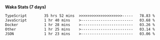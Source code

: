 
<b>Waka Stats (7 days)</b>

<!--START_SECTION:waka-->

```txt
TypeScript        35 hrs 52 mins  >>>>>>>>>>>>>>>>>>>>-----   78.83 %
JavaScript        1 hr 40 mins    >------------------------   03.68 %
Docker            1 hr 28 mins    >------------------------   03.26 %
Other             1 hr 25 mins    >------------------------   03.14 %
JSON              1 hr 23 mins    >------------------------   03.06 %
```

<!--END_SECTION:waka-->
